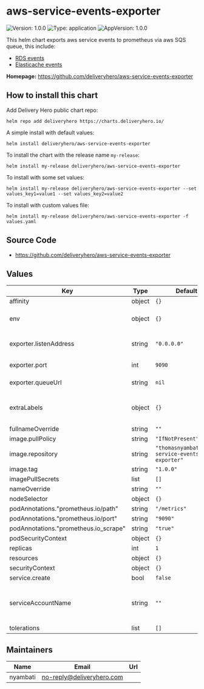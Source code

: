 # aws-service-events-exporter

![Version: 1.0.0](https://img.shields.io/badge/Version-1.0.0-informational?style=flat-square) ![Type: application](https://img.shields.io/badge/Type-application-informational?style=flat-square) ![AppVersion: 1.0.0](https://img.shields.io/badge/AppVersion-1.0.0-informational?style=flat-square)

This helm chart exports aws service events to prometheus via aws SQS queue, this include:
- [RDS events](https://docs.aws.amazon.com/AmazonRDS/latest/UserGuide/USER_Events.html)
- [Elasticache events](https://docs.aws.amazon.com/AmazonElastiCache/latest/mem-ug/ECEvents.Viewing.html)

**Homepage:** <https://github.com/deliveryhero/aws-service-events-exporter>

## How to install this chart

Add Delivery Hero public chart repo:

```console
helm repo add deliveryhero https://charts.deliveryhero.io/
```

A simple install with default values:

```console
helm install deliveryhero/aws-service-events-exporter
```

To install the chart with the release name `my-release`:

```console
helm install my-release deliveryhero/aws-service-events-exporter
```

To install with some set values:

```console
helm install my-release deliveryhero/aws-service-events-exporter --set values_key1=value1 --set values_key2=value2
```

To install with custom values file:

```console
helm install my-release deliveryhero/aws-service-events-exporter -f values.yaml
```

## Source Code

* <https://github.com/deliveryhero/aws-service-events-exporter>

## Values

| Key | Type | Default | Description |
|-----|------|---------|-------------|
| affinity | object | `{}` |  |
| env | object | `{}` | Additional environment variables |
| exporter.listenAddress | string | `"0.0.0.0"` | Exporter listening address |
| exporter.port | int | `9090` | Exporter port |
| exporter.queueUrl | string | `nil` | SQS queue url |
| extraLabels | object | `{}` | Additional labels to be added to all resources |
| fullnameOverride | string | `""` |  |
| image.pullPolicy | string | `"IfNotPresent"` |  |
| image.repository | string | `"thomasnyambati/aws-service-events-exporter"` |  |
| image.tag | string | `"1.0.0"` |  |
| imagePullSecrets | list | `[]` |  |
| nameOverride | string | `""` |  |
| nodeSelector | object | `{}` |  |
| podAnnotations."prometheus.io/path" | string | `"/metrics"` |  |
| podAnnotations."prometheus.io/port" | string | `"9090"` |  |
| podAnnotations."prometheus.io_scrape" | string | `"true"` |  |
| podSecurityContext | object | `{}` |  |
| replicas | int | `1` |  |
| resources | object | `{}` |  |
| securityContext | object | `{}` |  |
| service.create | bool | `false` |  |
| serviceAccountName | string | `""` | service account to be used by the containers |
| tolerations | list | `[]` |  |

## Maintainers

| Name | Email | Url |
| ---- | ------ | --- |
| nyambati | no-reply@deliveryhero.com |  |
